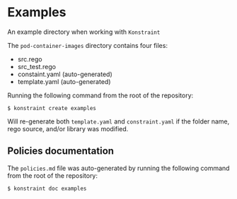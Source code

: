 # Examples

An example directory when working with `Konstraint`

The `pod-container-images` directory contains four files:

- src.rego
- src_test.rego
- constaint.yaml (auto-generated)
- template.yaml (auto-generated)

Running the following command from the root of the repository:

```shell
$ konstraint create examples
```

Will re-generate both `template.yaml` and `constraint.yaml` if the folder name, rego source, and/or library was modified.

## Policies documentation

The `policies.md` file was auto-generated by running the following command from the root of the repository:

```shell
$ konstraint doc examples
```
